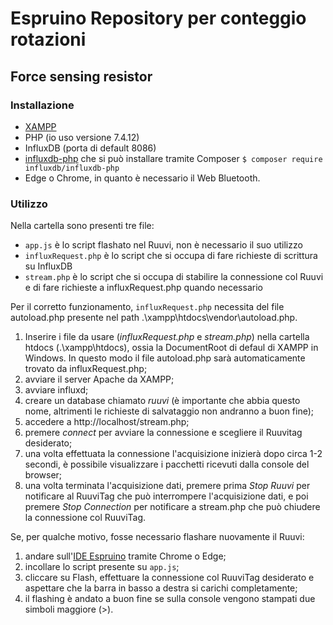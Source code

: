 # Espruino Repository per conteggio rotazioni 

## Force sensing resistor
### Installazione
- [XAMPP](https://www.apachefriends.org/it/index.html)
- PHP (io uso versione 7.4.12)
- InfluxDB (porta di default 8086)
- [influxdb-php](https://github.com/influxdata/influxdb-php) che si può installare tramite Composer 
        ```
       $ composer require influxdb/influxdb-php
       ```
- Edge o Chrome, in quanto è necessario il Web Bluetooth.
       
### Utilizzo
Nella cartella sono presenti tre file:
- ``` app.js ``` è lo script flashato nel Ruuvi, non è necessario il suo utilizzo
- ``` influxRequest.php ``` è lo script che si occupa di fare richieste di scrittura su InfluxDB
- ``` stream.php ``` è lo script che si occupa di stabilire la connessione col Ruuvi e di fare richieste a influxRequest.php quando necessario

Per il corretto funzionamento, ``` influxRequest.php ``` necessita del file autoload.php presente nel path .\xampp\htdocs\vendor\autoload.php. 

1) Inserire i file da usare (*influxRequest.php* e *stream.php*) nella cartella htdocs (.\xampp\htdocs), ossia la DocumentRoot di defaul di XAMPP in Windows.
    In questo modo il file autoload.php sarà automaticamente trovato da influxRequest.php;
2) avviare il server Apache da XAMPP;
3) avviare influxd;
4) creare un database chiamato *ruuvi* (è importante che abbia questo nome, altrimenti le richieste di salvataggio non andranno a buon fine);
3) accedere a http://localhost/stream.php;
4) premere *connect* per avviare la connessione e scegliere il Ruuvitag desiderato;
5) una volta effettuata la connessione l'acquisizione inizierà dopo circa 1-2 secondi, è possibile visualizzare i pacchetti ricevuti dalla console del browser;
6) una volta terminata l'acquisizione dati, premere prima *Stop Ruuvi* per notificare al RuuviTag che può interrompere l'acquisizione dati, e poi premere *Stop Connection* per notificare a stream.php che può chiudere la connessione col RuuviTag.


Se, per qualche motivo, fosse necessario flashare nuovamente il Ruuvi:
1) andare sull'[IDE Espruino](https://www.espruino.com/ide/) tramite Chrome o Edge;
2) incollare lo script presente su ``` app.js ```;
3) cliccare su Flash, effettuare la connessione col RuuviTag desiderato e aspettare che la barra in basso a destra si carichi completamente;
4) il flashing è andato a buon fine se sulla console vengono stampati due simboli maggiore (>). 
